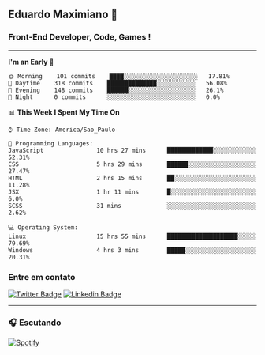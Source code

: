 ## Eduardo Maximiano 👋

### Front-End Developer, Code, Games !

---

<!--START_SECTION:waka-->
**I'm an Early 🐤** 

```text
🌞 Morning    101 commits    ████░░░░░░░░░░░░░░░░░░░░░   17.81% 
🌆 Daytime    318 commits    ██████████████░░░░░░░░░░░   56.08% 
🌃 Evening    148 commits    ██████░░░░░░░░░░░░░░░░░░░   26.1% 
🌙 Night      0 commits      ░░░░░░░░░░░░░░░░░░░░░░░░░   0.0%

```


📊 **This Week I Spent My Time On** 

```text
⌚︎ Time Zone: America/Sao_Paulo

💬 Programming Languages: 
JavaScript               10 hrs 27 mins      █████████████░░░░░░░░░░░░   52.31% 
CSS                      5 hrs 29 mins       ██████░░░░░░░░░░░░░░░░░░░   27.47% 
HTML                     2 hrs 15 mins       ██░░░░░░░░░░░░░░░░░░░░░░░   11.28% 
JSX                      1 hr 11 mins        █░░░░░░░░░░░░░░░░░░░░░░░░   6.0% 
SCSS                     31 mins             ░░░░░░░░░░░░░░░░░░░░░░░░░   2.62%

💻 Operating System: 
Linux                    15 hrs 55 mins      ████████████████████░░░░░   79.69% 
Windows                  4 hrs 3 mins        █████░░░░░░░░░░░░░░░░░░░░   20.31%

```


<!--END_SECTION:waka-->

### Entre em contato

[![Twitter Badge](https://img.shields.io/badge/-@edmaxi-1ca0f1?style=flat-square&labelColor=1ca0f1&logo=twitter&logoColor=white&link=https://twitter.com/edmaxi)](https://twitter.com/edmaxi)
[![Linkedin Badge](https://img.shields.io/badge/-Eduardo_Maximiano-0077B5?style=flat-square&logo=Linkedin&logoColor=white&link=https://www.linkedin.com/in/maximiano-eduardo)](https://www.linkedin.com/in/maximiano-eduardo)

---

### 🎧 Escutando
[![Spotify](https://novatorem-sandy.vercel.app/api/spotify)](https://open.spotify.com/user/comgigo)
